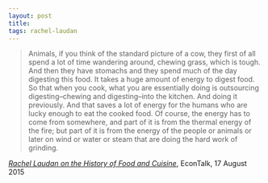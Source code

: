 ```yaml
---
layout: post
title:
tags: rachel-laudan
---
```


> Animals, if you think of the standard picture of a cow, they first of all spend a lot of time wandering around, chewing grass, which is tough. And then they have stomachs and they spend much of the day digesting this food. It takes a huge amount of energy to digest food. So that when you cook, what you are essentially doing is outsourcing digesting–chewing and digesting–into the kitchen. And doing it previously. And that saves a lot of energy for the humans who are lucky enough to eat the cooked food. Of course, the energy has to come from somewhere, and part of it is from the thermal energy of the fire; but part of it is from the energy of the people or animals or later on wind or water or steam that are doing the hard work of grinding.

[_Rachel Laudan on the History of Food and Cuisine_](http://www.econtalk.org/archives/2015/08/rachel_laudan_o.html), EconTalk, 17 August 2015